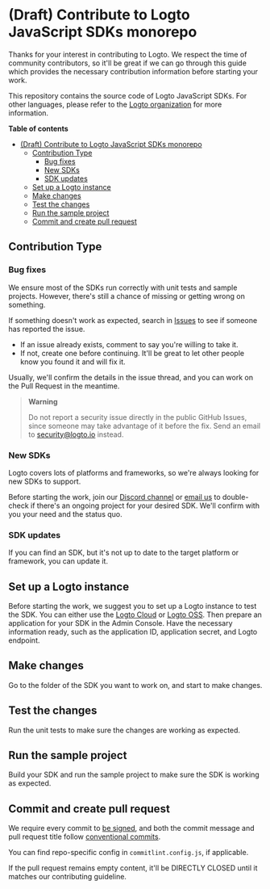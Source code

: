 # (Draft) Contribute to Logto JavaScript SDKs monorepo

Thanks for your interest in contributing to Logto. We respect the time of community contributors, so it'll be great if we can go through this guide which provides the necessary contribution information before starting your work.

This repository contains the source code of Logto JavaScript SDKs. For other languages, please refer to the [Logto organization](https://github.com/logto-io) for more information.

**Table of contents**

- [(Draft) Contribute to Logto JavaScript SDKs monorepo](#draft-contribute-to-logto-javascript-sdks-monorepo)
  - [Contribution Type](#contribution-type)
    - [Bug fixes](#bug-fixes)
    - [New SDKs](#new-sdks)
    - [SDK updates](#sdk-updates)
  - [Set up a Logto instance](#set-up-a-logto-instance)
  - [Make changes](#make-changes)
  - [Test the changes](#test-the-changes)
  - [Run the sample project](#run-the-sample-project)
  - [Commit and create pull request](#commit-and-create-pull-request)

## Contribution Type

### Bug fixes

We ensure most of the SDKs run correctly with unit tests and sample projects. However, there's still a chance of missing or getting wrong on something.

If something doesn't work as expected, search in [Issues](https://github.com/logto-io/js/issues) to see if someone has reported the issue.

- If an issue already exists, comment to say you're willing to take it.
- If not, create one before continuing. It'll be great to let other people know you found it and will fix it.

Usually, we'll confirm the details in the issue thread, and you can work on the Pull Request in the meantime.

> **Warning**
> 
> Do not report a security issue directly in the public GitHub Issues, since someone may take advantage of it before the fix. Send an email to [security@logto.io](mailto:security@logto.io) instead.

### New SDKs

Logto covers lots of platforms and frameworks, so we're always looking for new SDKs to support.

Before starting the work, join our [Discord channel](https://discord.gg/cyWnux4cH6) or [email us](mailto:contact@logto.io) to double-check if there's an ongoing project for your desired SDK. We'll confirm with you your need and the status quo.

### SDK updates

If you can find an SDK, but it's not up to date to the target platform or framework, you can update it.

## Set up a Logto instance

Before starting the work, we suggest you to set up a Logto instance to test the SDK. You can either use the [Logto Cloud](https://cloud.logto.io) or [Logto OSS](https://docs.logto.io/introduction/set-up-logto-oss). Then prepare an application for your SDK in the Admin Console. Have the necessary information ready, such as the application ID, application secret, and Logto endpoint.

## Make changes

Go to the folder of the SDK you want to work on, and start to make changes.

## Test the changes

Run the unit tests to make sure the changes are working as expected.

## Run the sample project

Build your SDK and run the sample project to make sure the SDK is working as expected.

## Commit and create pull request

We require every commit to [be signed](https://docs.github.com/en/authentication/managing-commit-signature-verification/signing-commits), and both the commit message and pull request title follow [conventional commits](https://www.conventionalcommits.org/en/v1.0.0/#summary).

You can find repo-specific config in `commitlint.config.js`, if applicable.

If the pull request remains empty content, it'll be DIRECTLY CLOSED until it matches our contributing guideline.
